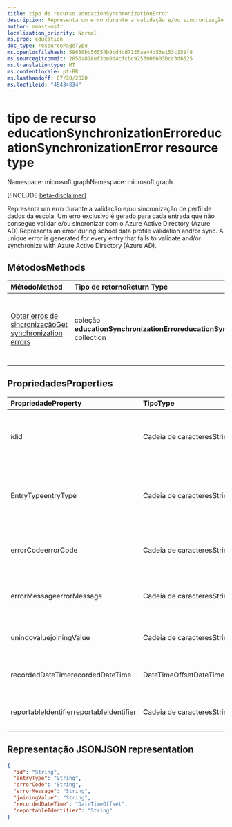 ```yaml
---
title: tipo de recurso educationSynchronizationError
description: Representa um erro durante a validação e/ou sincronização de perfil de dados da escola. Um erro exclusivo é gerado para cada entrada que não consegue validar e/ou sincronizar com o Azure Active Directory (Azure AD).
author: mmast-msft
localization_priority: Normal
ms.prod: education
doc_type: resourcePageType
ms.openlocfilehash: 59650bc56554b9bd4dd7135ae44d53e153c159f8
ms.sourcegitcommit: 2856a818ef3be0d4cfcbc9253906603bcc3d6325
ms.translationtype: MT
ms.contentlocale: pt-BR
ms.lasthandoff: 07/28/2020
ms.locfileid: "45434834"
---
```

# <a name="educationsynchronizationerror-resource-type"></a><span data-ttu-id="33be7-103">tipo de recurso educationSynchronizationError</span><span class="sxs-lookup"><span data-stu-id="33be7-103">educationSynchronizationError resource type</span></span>

<span data-ttu-id="33be7-104">Namespace: microsoft.graph</span><span class="sxs-lookup"><span data-stu-id="33be7-104">Namespace: microsoft.graph</span></span>

[!INCLUDE [beta-disclaimer](../../includes/beta-disclaimer.md)]

<span data-ttu-id="33be7-105">Representa um erro durante a validação e/ou sincronização de perfil de dados da escola. Um erro exclusivo é gerado para cada entrada que não consegue validar e/ou sincronizar com o Azure Active Directory (Azure AD).</span><span class="sxs-lookup"><span data-stu-id="33be7-105">Represents an error during school data profile validation and/or sync. A unique error is generated for every entry that fails to validate and/or synchronize with Azure Active Directory (Azure AD).</span></span>

## <a name="methods"></a><span data-ttu-id="33be7-106">Métodos</span><span class="sxs-lookup"><span data-stu-id="33be7-106">Methods</span></span>

| <span data-ttu-id="33be7-107">Método</span><span class="sxs-lookup"><span data-stu-id="33be7-107">Method</span></span>                                                                     | <span data-ttu-id="33be7-108">Tipo de retorno</span><span class="sxs-lookup"><span data-stu-id="33be7-108">Return Type</span></span>                                  | <span data-ttu-id="33be7-109">Descrição</span><span class="sxs-lookup"><span data-stu-id="33be7-109">Description</span></span>                                                           |
| :------------------------------------------------------------------------- | :------------------------------------------- | :-------------------------------------------------------------------- |
| [<span data-ttu-id="33be7-110">Obter erros de sincronização</span><span class="sxs-lookup"><span data-stu-id="33be7-110">Get synchronization errors</span></span>](../api/educationsynchronizationerrors-get.md) | <span data-ttu-id="33be7-111">coleção **educationSynchronizationError**</span><span class="sxs-lookup"><span data-stu-id="33be7-111">**educationSynchronizationError** collection</span></span> | <span data-ttu-id="33be7-112">Retorna a lista de erros de sincronização associados a um perfil.</span><span class="sxs-lookup"><span data-stu-id="33be7-112">Returns the list of synchronization errors associated with a profile.</span></span> |

## <a name="properties"></a><span data-ttu-id="33be7-113">Propriedades</span><span class="sxs-lookup"><span data-stu-id="33be7-113">Properties</span></span>

| <span data-ttu-id="33be7-114">Propriedade</span><span class="sxs-lookup"><span data-stu-id="33be7-114">Property</span></span>             | <span data-ttu-id="33be7-115">Tipo</span><span class="sxs-lookup"><span data-stu-id="33be7-115">Type</span></span>           | <span data-ttu-id="33be7-116">Descrição</span><span class="sxs-lookup"><span data-stu-id="33be7-116">Description</span></span>                                                     |
| :------------------- | :------------- | :-------------------------------------------------------------- |
| <span data-ttu-id="33be7-117">id</span><span class="sxs-lookup"><span data-stu-id="33be7-117">id</span></span>                   | <span data-ttu-id="33be7-118">Cadeia de caracteres</span><span class="sxs-lookup"><span data-stu-id="33be7-118">String</span></span>         | <span data-ttu-id="33be7-119">O identificador exclusivo do recurso.</span><span class="sxs-lookup"><span data-stu-id="33be7-119">The unique identifier for the resource.</span></span> <span data-ttu-id="33be7-120">(somente leitura)</span><span class="sxs-lookup"><span data-stu-id="33be7-120">(read-only)</span></span>             |
| <span data-ttu-id="33be7-121">EntryType</span><span class="sxs-lookup"><span data-stu-id="33be7-121">entryType</span></span>            | <span data-ttu-id="33be7-122">Cadeia de caracteres</span><span class="sxs-lookup"><span data-stu-id="33be7-122">String</span></span>         | <span data-ttu-id="33be7-123">Representa a entidade de sincronização (escola, seção, aluno, professor).</span><span class="sxs-lookup"><span data-stu-id="33be7-123">Represents the sync entity (school, section, student, teacher).</span></span> |
| <span data-ttu-id="33be7-124">errorCode</span><span class="sxs-lookup"><span data-stu-id="33be7-124">errorCode</span></span>            | <span data-ttu-id="33be7-125">Cadeia de caracteres</span><span class="sxs-lookup"><span data-stu-id="33be7-125">String</span></span>         | <span data-ttu-id="33be7-126">Representa o código de erro para esse erro.</span><span class="sxs-lookup"><span data-stu-id="33be7-126">Represents the error code for this error.</span></span>                       |
| <span data-ttu-id="33be7-127">errorMessage</span><span class="sxs-lookup"><span data-stu-id="33be7-127">errorMessage</span></span>         | <span data-ttu-id="33be7-128">Cadeia de caracteres</span><span class="sxs-lookup"><span data-stu-id="33be7-128">String</span></span>         | <span data-ttu-id="33be7-129">Contém uma descrição do erro.</span><span class="sxs-lookup"><span data-stu-id="33be7-129">Contains a description of the error.</span></span>                            |
| <span data-ttu-id="33be7-130">unindovalue</span><span class="sxs-lookup"><span data-stu-id="33be7-130">joiningValue</span></span>         | <span data-ttu-id="33be7-131">Cadeia de caracteres</span><span class="sxs-lookup"><span data-stu-id="33be7-131">String</span></span>         | <span data-ttu-id="33be7-132">O identificador exclusivo da entrada.</span><span class="sxs-lookup"><span data-stu-id="33be7-132">The unique identifier for the entry.</span></span>                            |
| <span data-ttu-id="33be7-133">recordedDateTime</span><span class="sxs-lookup"><span data-stu-id="33be7-133">recordedDateTime</span></span>     | <span data-ttu-id="33be7-134">DateTimeOffset</span><span class="sxs-lookup"><span data-stu-id="33be7-134">DateTimeOffset</span></span> | <span data-ttu-id="33be7-135">A hora da ocorrência desse erro.</span><span class="sxs-lookup"><span data-stu-id="33be7-135">The time of occurrence of this error.</span></span>                           |
| <span data-ttu-id="33be7-136">reportableIdentifier</span><span class="sxs-lookup"><span data-stu-id="33be7-136">reportableIdentifier</span></span> | <span data-ttu-id="33be7-137">Cadeia de caracteres</span><span class="sxs-lookup"><span data-stu-id="33be7-137">String</span></span>         | <span data-ttu-id="33be7-138">O identificador desta entrada de erro.</span><span class="sxs-lookup"><span data-stu-id="33be7-138">The identifier of this error entry.</span></span>                             |

## <a name="json-representation"></a><span data-ttu-id="33be7-139">Representação JSON</span><span class="sxs-lookup"><span data-stu-id="33be7-139">JSON representation</span></span>

<!-- {
  "blockType": "resource",
  "optionalProperties": [

  ],
  "@odata.type": "microsoft.graph.educationSynchronizationError"
}-->

```json
{
  "id": "String",
  "entryType": "String",
  "errorCode": "String",
  "errorMessage": "String",
  "joiningValue": "String",
  "recordedDateTime": "DateTimeOffset",
  "reportableIdentifier": "String"
}
```

